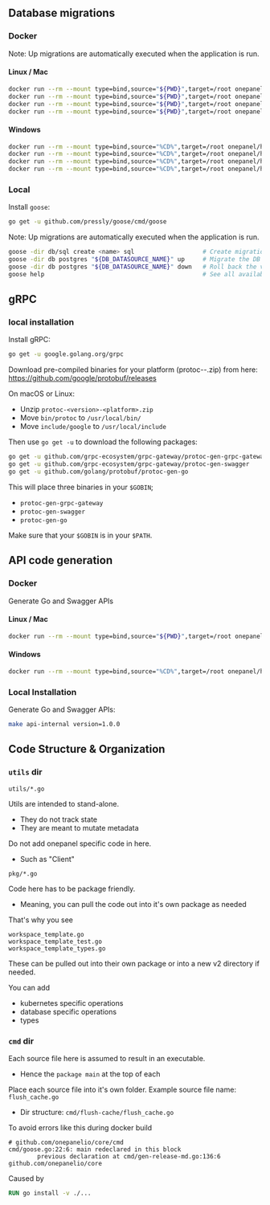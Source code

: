 ## Database migrations

### Docker

Note: Up migrations are automatically executed when the application is run.

#### Linux / Mac

```bash
docker run --rm --mount type=bind,source="${PWD}",target=/root onepanel/helper:v1.0.0 goose -dir db/sql create <name> sql  # Create migration in db/sql folder
docker run --rm --mount type=bind,source="${PWD}",target=/root onepanel/helper:v1.0.0 goose -dir db postgres "${DB_DATASOURCE_NAME}" up # Migrate the DB to the most recent version available
docker run --rm --mount type=bind,source="${PWD}",target=/root onepanel/helper:v1.0.0 goose -dir db postgres "${DB_DATASOURCE_NAME}" down # Roll back the version by 1
docker run --rm --mount type=bind,source="${PWD}",target=/root onepanel/helper:v1.0.0 goose help  # See all available commands
```

#### Windows

```bash
docker run --rm --mount type=bind,source="%CD%",target=/root onepanel/helper:v1.0.0 goose -dir db/sql create wow sql  # Create migration in db/sql folder
docker run --rm --mount type=bind,source="%CD%",target=/root onepanel/helper:v1.0.0 goose -dir db postgres "${DB_DATASOURCE_NAME}" up # Migrate the DB to the most recent version available
docker run --rm --mount type=bind,source="%CD%",target=/root onepanel/helper:v1.0.0 goose -dir db postgres "${DB_DATASOURCE_NAME}" down # Roll back the version by 1
docker run --rm --mount type=bind,source="%CD%",target=/root onepanel/helper:v1.0.0 goose help  # See all available commands
```

### Local 

Install `goose`:
```bash
go get -u github.com/pressly/goose/cmd/goose
```

Note: Up migrations are automatically executed when the application is run.

```bash
goose -dir db/sql create <name> sql                   # Create migration in db/sql folder
goose -dir db postgres "${DB_DATASOURCE_NAME}" up     # Migrate the DB to the most recent version available
goose -dir db postgres "${DB_DATASOURCE_NAME}" down   # Roll back the version by 1
goose help                                            # See all available commands
```

## gRPC 

### local installation

Install gRPC:
```bash
go get -u google.golang.org/grpc
```

Download pre-compiled binaries for your platform (protoc-<version>-<platform>.zip) from here: https://github.com/google/protobuf/releases

On macOS or Linux:

- Unzip `protoc-<version>-<platform>.zip`
- Move `bin/protoc` to `/usr/local/bin/`
- Move `include/google` to `/usr/local/include`

Then use `go get -u` to download the following packages:

```bash
go get -u github.com/grpc-ecosystem/grpc-gateway/protoc-gen-grpc-gateway
go get -u github.com/grpc-ecosystem/grpc-gateway/protoc-gen-swagger
go get -u github.com/golang/protobuf/protoc-gen-go
```

This will place three binaries in your `$GOBIN`;

* `protoc-gen-grpc-gateway`
* `protoc-gen-swagger`
* `protoc-gen-go`

Make sure that your `$GOBIN` is in your `$PATH`.

## API code generation

### Docker

Generate Go and Swagger APIs

#### Linux / Mac

```bash
docker run --rm --mount type=bind,source="${PWD}",target=/root onepanel/helper:v1.0.0 make api-internal version=1.0.0
```

#### Windows

```bash
docker run --rm --mount type=bind,source="%CD%",target=/root onepanel/helper:v1.0.0 make api-internal version=1.0.0
```

### Local Installation

Generate Go and Swagger APIs:
```bash
make api-internal version=1.0.0
```

## Code Structure & Organization

### `utils` dir

```shell script
utils/*.go
```

Utils are intended to stand-alone.
- They do not track state
- They are meant to mutate metadata

Do not add onepanel specific code in here.
- Such as "Client"

```shell script
pkg/*.go
```
Code here has to be package friendly.
- Meaning, you can pull the code out into it's own package as needed

That's why you see
```shell script
workspace_template.go
workspace_template_test.go
workspace_template_types.go
```
These can be pulled out into their own package or into a new v2 directory if needed.

You can add
- kubernetes specific operations
- database specific operations
- types

### `cmd` dir
Each source file here is assumed to result in an executable.
- Hence the `package main` at the top of each

Place each source file into it's own folder.
Example source file name: `flush_cache.go`
- Dir structure: `cmd/flush-cache/flush_cache.go`

To avoid errors like this during docker build
```text
# github.com/onepanelio/core/cmd
cmd/goose.go:22:6: main redeclared in this block
        previous declaration at cmd/gen-release-md.go:136:6
github.com/onepanelio/core
```
Caused by
```dockerfile
RUN go install -v ./...
```

